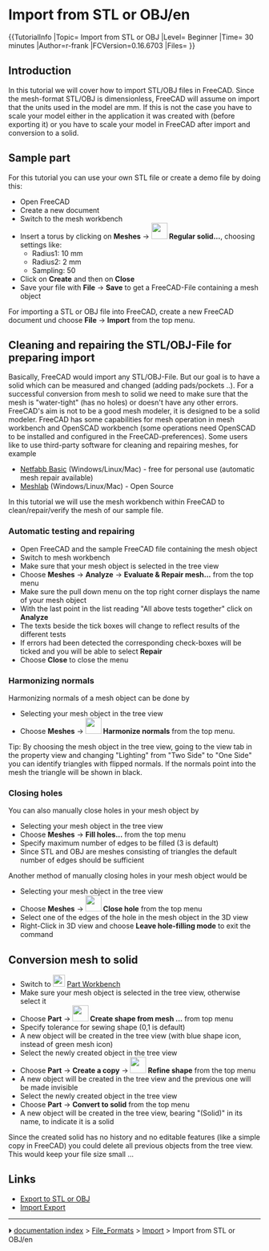 # Import from STL or OBJ/en
{{TutorialInfo
|Topic= Import from STL or OBJ
|Level= Beginner
|Time= 30 minutes
|Author=r-frank
|FCVersion=0.16.6703
|Files=
}}

## Introduction

In this tutorial we will cover how to import STL/OBJ files in FreeCAD. Since the mesh-format STL/OBJ is dimensionless, FreeCAD will assume on import that the units used in the model are mm. If this is not the case you have to scale your model either in the application it was created with (before exporting it) or you have to scale your model in FreeCAD after import and conversion to a solid.

## Sample part 

For this tutorial you can use your own STL file or create a demo file by doing this:

-   Open FreeCAD
-   Create a new document
-   Switch to the mesh workbench
-   Insert a torus by clicking on **Meshes** → **<img src="images/Mesh_BuildRegularSolid.svg" width=32px> Regular solid...**, choosing settings like:
    -   Radius1: 10 mm
    -   Radius2: 2 mm
    -   Sampling: 50
-   Click on **Create** and then on **Close**
-   Save your file with **File** → **Save** to get a FreeCAD-File containing a mesh object

For importing a STL or OBJ file into FreeCAD, create a new FreeCAD document und choose **File** → **Import** from the top menu.

## Cleaning and repairing the STL/OBJ-File for preparing import 

Basically, FreeCAD would import any STL/OBJ-File. But our goal is to have a solid which can be measured and changed (adding pads/pockets ..). For a successful conversion from mesh to solid we need to make sure that the mesh is "water-tight" (has no holes) or doesn't have any other errors.
FreeCAD's aim is not to be a good mesh modeler, it is designed to be a solid modeler. FreeCAD has some capabilities for mesh operation in mesh workbench and OpenSCAD workbench (some operations need OpenSCAD to be installed and configured in the FreeCAD-preferences).
Some users like to use third-party software for cleaning and repairing meshes, for example

-   [Netfabb Basic](http://www.netfabb.com/downloadcenter.php?basic=1) (Windows/Linux/Mac) - free for personal use (automatic mesh repair available)
-   [Meshlab](http://meshlab.sourceforge.net/) (Windows/Linux/Mac) - Open Source

In this tutorial we will use the mesh workbench within FreeCAD to clean/repair/verify the mesh of our sample file.

### Automatic testing and repairing 

-   Open FreeCAD and the sample FreeCAD file containing the mesh object
-   Switch to mesh workbench
-   Make sure that your mesh object is selected in the tree view
-   Choose **Meshes** → **Analyze** → **Evaluate & Repair mesh...** from the top menu
-   Make sure the pull down menu on the top right corner displays the name of your mesh object
-   With the last point in the list reading \"All above tests together\" click on **Analyze**
-   The texts beside the tick boxes will change to reflect results of the different tests
-   If errors had been detected the corresponding check-boxes will be ticked and you will be able to select **Repair**
-   Choose **Close** to close the menu

### Harmonizing normals 

Harmonizing normals of a mesh object can be done by

-   Selecting your mesh object in the tree view
-   Choose **Meshes** → **<img src="images/Mesh_HarmonizeNormals.svg" width=32px> Harmonize normals** from the top menu.

Tip: By choosing the mesh object in the tree view, going to the view tab in the property view and changing \"Lighting\" from \"Two Side\" to \"One Side\" you can identify triangles with flipped normals. If the normals point into the mesh the triangle will be shown in black.

### Closing holes 

You can also manually close holes in your mesh object by

-   Selecting your mesh object in the tree view
-   Choose **Meshes** → **Fill holes...** from the top menu
-   Specify maximum number of edges to be filled (3 is default)
-   Since STL and OBJ are meshes consisting of triangles the default number of edges should be sufficient

Another method of manually closing holes in your mesh object would be

-   Selecting your mesh object in the tree view
-   Choose **Meshes** → **<img src="images/Mesh_FillInteractiveHole.svg" width=32px> Close hole** from the top menu
-   Select one of the edges of the hole in the mesh object in the 3D view
-   Right-Click in 3D view and choose **Leave hole-filling mode** to exit the command

## Conversion mesh to solid 

-   Switch to <img alt="" src=images/Workbench_Part.svg  style="width:24px;"> [Part Workbench](Part_Workbench.md)
-   Make sure your mesh object is selected in the tree view, otherwise select it
-   Choose **Part** → **<img src="images/Part_ShapeFromMesh.svg" width=32px> Create shape from mesh ...** from top menu
-   Specify tolerance for sewing shape (0,1 is default)
-   A new object will be created in the tree view (with blue shape icon, instead of green mesh icon)
-   Select the newly created object in the tree view
-   Choose **Part** → **Create a copy** → **<img src="images/Part_RefineShape.svg" width=32px> Refine shape** from the top menu
-   A new object will be created in the tree view and the previous one will be made invisible
-   Select the newly created object in the tree view
-   Choose **Part** → **Convert to solid** from the top menu
-   A new object will be created in the tree view, bearing \"(Solid)\" in its name, to indicate it is a solid

Since the created solid has no history and no editable features (like a simple copy in FreeCAD) you could delete all previous objects from the tree view. This would keep your file size small \...

## Links

-   [Export to STL or OBJ](Export_to_STL_or_OBJ.md)
-   [Import Export](Import_Export.md)



---
⏵ [documentation index](../README.md) > [File_Formats](Category_File_Formats.md) > [Import](Import_Workbench.md) > Import from STL or OBJ/en

